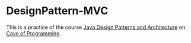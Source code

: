# DesignPattern-MVC
This is a practice of the course [Java Design Patterns and Architecture](http://courses.caveofprogramming.com/courses/java-design-patterns-and-architecture) on [Cave of Programming](www.caveofprogramming.com).
